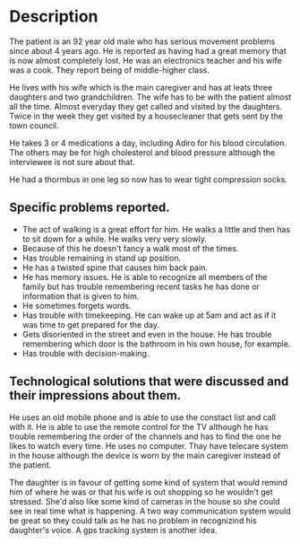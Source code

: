 # Description
The patient is an 92 year old male who has serious movement problems since about 4 years ago. He is reported as having had a great memory that is now almost completely lost. He was an electronics teacher and his wife was a cook. They report being of middle-higher class.

He lives with his wife which is the main caregiver and has at leats three daughters and two grandchildren. The wife has to be with the patient almost all the time. Almost everyday they get called and visited by the daughters. Twice in the week they get visited by a housecleaner that gets sent by the town council.

He takes 3 or 4 medications a day, including Adiro for his blood circulation. The others may be for high cholesterol and blood pressure although the interviewee is not sure about that.

He had a thormbus in one leg so now has to wear tight compression socks.


## Specific problems reported.
* The act of walking is a great effort for him. He walks a little and then has to sit down for a while. He walks very very slowly.
* Because of this he doesn't fancy a walk most of the times.
* Has trouble remaining in stand up position.
* He has a twisted spine that causes him back pain.
* He has memory issues. He is able to recognize all members of the family but has trouble remembering recent tasks he has done or information that is given to him.
* He sometimes forgets words.
* Has trouble with timekeeping. He can wake up at 5am and act as if it was time to get prepared for the day.
* Gets disoriented in the street and even in the house. He has trouble remembering which door is the bathroom in his own house, for example.
* Has trouble with decision-making.

## Technological solutions that were discussed and their impressions about them.
He uses an old mobile phone and is able to use the constact list and call with it. He is able to use the remote control for the TV although he has trouble remembering the order of the channels and has to find the one he likes to watch every time. He uses no computer. Thay have telecare system in the house although the device is worn by the main caregiver instead of the patient.

The daughter is in favour of getting some kind of system that would remind him 
of where he was or that his wife is out shopping so he wouldn't get stressed.
She'd also like some kind of cameras in the house so she could see in real time what is happening. A two way communication system would be great so they could talk as he has no problem in recognizind his daughter's voice. A gps tracking system is another idea.

